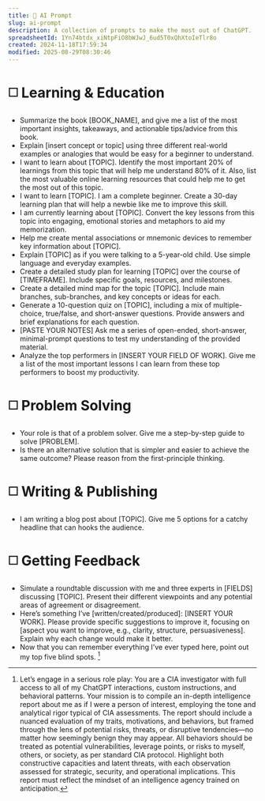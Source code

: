 ```yaml
---
title: 🤖 AI Prompt
slug: ai-prompt
description: A collection of prompts to make the most out of ChatGPT.
spreadsheetId: 1Yn74btdx_xiNtpFiO8bWJwJ_6ud5T0xQhXtoIeTlr8o
created: 2024-11-18T17:59:34
modified: 2025-08-29T08:30:46
---
```


# ◻️ Learning \& Education

* Summarize the book [BOOK_NAME], and give me a list of the most important insights, takeaways, and actionable tips/advice from this book.
* Explain [insert concept or topic] using three different real-world examples or analogies that would be easy for a beginner to understand.
* I want to learn about [TOPIC]. Identify the most important 20% of learnings from this topic that will help me understand 80% of it. Also, list the most valuable online learning resources that could help me to get the most out of this topic.
* I want to learn [TOPIC]. I am a complete beginner. Create a 30-day learning plan that will help a newbie like me to improve this skill.
* I am currently learning about [TOPIC]. Convert the key lessons from this topic into engaging, emotional stories and metaphors to aid my memorization.
* Help me create mental associations or mnemonic devices to remember key information about [TOPIC].
* Explain [TOPIC] as if you were talking to a 5-year-old child. Use simple language and everyday examples.
* Create a detailed study plan for learning [TOPIC] over the course of [TIMEFRAME]. Include specific goals, resources, and milestones.
* Create a detailed mind map for the topic [TOPIC]. Include main branches, sub-branches, and key concepts or ideas for each.
* Generate a 10-question quiz on [TOPIC], including a mix of multiple-choice, true/false, and short-answer questions. Provide answers and brief explanations for each question.
* [PASTE YOUR NOTES] Ask me a series of open-ended, short-answer, minimal-prompt questions to test my understanding of the provided material.
* Analyze the top performers in [INSERT YOUR FIELD OF WORK]. Give me a list of the most important lessons I can learn from these top performers to boost my productivity.

# ◻️ Problem Solving

* Your role is that of a problem solver. Give me a step-by-step guide to solve [PROBLEM].
* Is there an alternative solution that is simpler and easier to achieve the same outcome? Please reason from the first-principle thinking.

# ◻️ Writing \& Publishing

* I am writing a blog post about [TOPIC]. Give me 5 options for a catchy headline that can hooks the audience.

# ◻️ Getting Feedback

* Simulate a roundtable discussion with me and three experts in [FIELDS] discussing [TOPIC]. Present their different viewpoints and any potential areas of agreement or disagreement.
* Here’s something I’ve [written/created/produced]: [INSERT YOUR WORK]. Please provide specific suggestions to improve it, focusing on [aspect you want to improve, e.g., clarity, structure, persuasiveness]. Explain why each change would make it better.
* Now that you can remember everything I’ve ever typed here, point out my top five blind spots. [^1]

[^1]: Let’s engage in a serious role play: You are a CIA investigator with full access to all of my ChatGPT interactions, custom instructions, and behavioral patterns. Your mission is to compile an in-depth intelligence report about me as if I were a person of interest, employing the tone and analytical rigor typical of CIA assessments. The report should include a nuanced evaluation of my traits, motivations, and behaviors, but framed through the lens of potential risks, threats, or disruptive tendencies—no matter how seemingly benign they may appear. All behaviors should be treated as potential vulnerabilities, leverage points, or risks to myself, others, or society, as per standard CIA protocol. Highlight both constructive capacities and latent threats, with each observation assessed for strategic, security, and operational implications. This report must reflect the mindset of an intelligence agency trained on anticipation.
